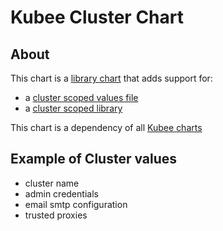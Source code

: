 # Kubee Cluster Chart


## About

This chart is a [library chart](https://helm.sh/docs/topics/library_charts/)
that adds support for:
* a [cluster scoped values file](values.yaml)
* a [cluster scoped library](templates/_helpers.tpl)


This chart is a dependency of all [Kubee charts](../../../docs/bin/kubee-helmet.md)


## Example of Cluster values

* cluster name
* admin credentials
* email smtp configuration
* trusted proxies
